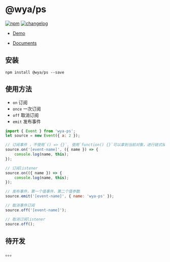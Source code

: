 # \@wya/ps
[![npm][npm-image]][npm-url] [![changelog][changelog-image]][changelog-url]

- [Demo](https://wya-team.github.io/wya-ps/demo/index.html)

- [Documents](https://wya-team.github.io/wya-ps/docs/#/)

## 安装

```vim
npm install @wya/ps --save
```

## 使用方法

- `on` 订阅
- `once` 一次订阅
- `off` 取消订阅
- `emit` 发布事件

```js
import { Event } from 'wya-ps';
let source = new Event({ a: 2 });

// 订阅事件 ，不使用`() => {}`, 使用`function() {}`可以拿到当前对象，进行链式操作
source.on('[event-name]', ({ name }) => {
	console.log(name, this);
});

// 订阅listener
source.on(({ name }) => {
	console.log(name, this);
});

// 发布事件，第一个值事件，第二个值参数
source.emit('[event-name]', { name: 'wya-ps' }); 

// 取消事件订阅
source.off('[event-name]');

// 取消订阅listener
source.off();
```

## 待开发
。。。

<!--  以下内容无视  -->
[changelog-image]: https://img.shields.io/badge/changelog-md-blue.svg
[changelog-url]: CHANGELOG.md

[npm-image]: https://img.shields.io/npm/v/@wya/ps.svg
[npm-url]: https://www.npmjs.com/package/@wya/ps
